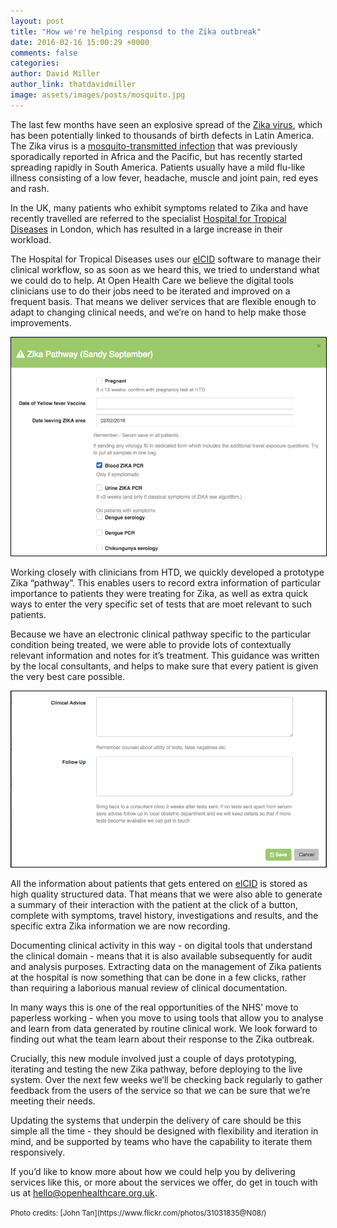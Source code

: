 ```yaml
---
layout: post
title: "How we're helping responsd to the Zika outbreak"
date: 2016-02-16 15:00:29 +0000
comments: false
categories:
author: David Miller
author_link: thatdavidmiller
image: assets/images/posts/mosquito.jpg
---
```

The last few months have seen an explosive spread of the
[Zika virus](http://www.theguardian.com/world/2016/jan/28/zika-virus-spreading-explosively-says-world-health-organisation),
which has been potentially linked to thousands of birth defects in Latin America. The Zika virus is a
[mosquito-transmitted infection](http://www.nytimes.com/interactive/2016/health/what-is-zika-virus.html)
that was previously sporadically reported in Africa and the Pacific, but has recently started spreading rapidly
in South America. Patients usually have a mild flu-like illness consisting of a low fever, headache, muscle and joint pain,
red eyes and rash.

In the UK, many patients who exhibit symptoms related to Zika and have recently travelled are referred to the specialist
[Hospital for Tropical Diseases](http://www.thehtd.org/) in London, which has resulted in a large increase in their
workload.

The Hospital for Tropical Diseases uses our [elCID](http://elcid.openhealthcare.org.uk/) software to manage their clinical
workflow, so as soon as we heard this,
we tried to understand what we could do to help. At Open Health Care we believe the digital tools clinicians use to do their
jobs need to be iterated and improved on a frequent basis. That means we deliver services that are flexible enough to adapt
to changing clinical needs, and we’re on hand to help make those improvements.

<div class="post-thumb">
  <img class="img-responsive" src="/assets/images/posts/zika.top.png" alt="" style="border: 1px solid black;"/>
</div><!--//post-thumb-->

Working closely with clinicians from HTD, we quickly developed a prototype Zika “pathway”. This enables users to record extra
information of particular importance to patients they were treating for Zika, as well as extra quick ways to enter the very
specific set of tests that are moet relevant to such patients.

Because we have an electronic clinical pathway specific to the particular condition being treated, we were able to provide
lots of contextually relevant information and notes for it’s treatment. This guidance was written by the local consultants,
and helps to make sure that every patient is given the very best care possible.

<div class="post-thumb">
  <img class="img-responsive" src="/assets/images/posts/zika.bottom.png" alt="" style="border: 1px solid black;" />
</div><!--//post-thumb-->

All the information about patients that gets entered on [elCID](http://elcid.openhealthcare.org.uk/) is stored as high quality
structured data. That means that we
were also able to generate a summary of their interaction with the patient at the click of a button, complete with
symptoms, travel history, investigations and results, and the specific extra Zika information we are now recording.

Documenting clinical activity in this way - on digital tools that understand the clinical domain -  means that it is also
available subsequently for audit and analysis purposes. Extracting data on the management of Zika patients at the hospital
is now something that can be done in a few clicks, rather than requiring a laborious manual review of clinical documentation.

In many ways this is one of the real opportunities of the NHS’ move to paperless working - when you move to using tools that
allow you to analyse and learn from data generated by routine clinical work. We look forward to finding out what the team
learn about their response to the Zika outbreak.

Crucially, this new module involved just a couple of days prototyping, iterating and testing the new Zika pathway, before
deploying to the live system. Over the next few weeks we’ll be checking back regularly to gather feedback from the users
of the service so that we can be sure that we’re meeting their needs.

Updating the systems that underpin the delivery of care should be this simple all the time - they should be designed with
flexibility and iteration in mind, and be supported by teams who have the capability to iterate them responsively.

If you’d like to know more about how we could help you by delivering services like this, or more about the services we offer,
do get in touch with us at <a href="mailto:hello@openhealthcare.org.uk">hello@openhealthcare.org.uk</a>.

<small>
Photo credits: [John Tan](https://www.flickr.com/photos/31031835@N08/)
</small>
